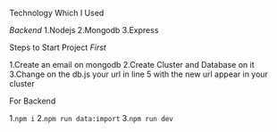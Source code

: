 Technology Which I Used

*Backend*
1.Nodejs
2.Mongodb
3.Express

Steps to Start Project
*First*

1.Create an email on mongodb
2.Create Cluster and Database on it
3.Change on the db.js your url in line 5 with the new url appear in your cluster

For Backend

1.`npm i`
2.`npm run data:import`
3.`npm run dev`
